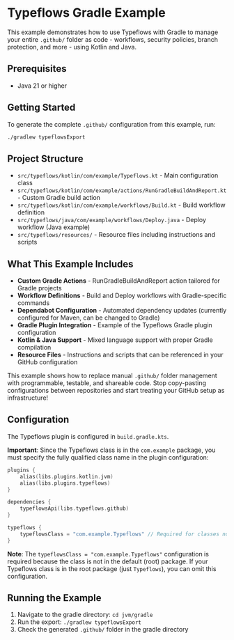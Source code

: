 # Typeflows Gradle Example

This example demonstrates how to use Typeflows with Gradle to manage your entire `.github/` folder as code - workflows, security policies, branch protection, and more - using Kotlin and Java.

## Prerequisites

- Java 21 or higher

## Getting Started

To generate the complete `.github/` configuration from this example, run:

```bash
./gradlew typeflowsExport
```

## Project Structure

- `src/typeflows/kotlin/com/example/Typeflows.kt` - Main configuration class
- `src/typeflows/kotlin/com/example/actions/RunGradleBuildAndReport.kt` - Custom Gradle build action
- `src/typeflows/kotlin/com/example/workflows/Build.kt` - Build workflow definition
- `src/typeflows/java/com/example/workflows/Deploy.java` - Deploy workflow (Java example)
- `src/typeflows/resources/` - Resource files including instructions and scripts

## What This Example Includes

- **Custom Gradle Actions** - RunGradleBuildAndReport action tailored for Gradle projects
- **Workflow Definitions** - Build and Deploy workflows with Gradle-specific commands
- **Dependabot Configuration** - Automated dependency updates (currently configured for Maven, can be changed to Gradle)
- **Gradle Plugin Integration** - Example of the Typeflows Gradle plugin configuration
- **Kotlin & Java Support** - Mixed language support with proper Gradle compilation
- **Resource Files** - Instructions and scripts that can be referenced in your GitHub configuration

This example shows how to replace manual `.github/` folder management with programmable, testable, and shareable code. Stop copy-pasting configurations between repositories and start treating your GitHub setup as infrastructure!

## Configuration

The Typeflows plugin is configured in `build.gradle.kts`.

**Important**: Since the Typeflows class is in the `com.example` package, you must specify the fully qualified class name in the plugin configuration:

```kotlin
plugins {
    alias(libs.plugins.kotlin.jvm)
    alias(libs.plugins.typeflows)
}

dependencies {
    typeflowsApi(libs.typeflows.github)
}

typeflows {
    typeflowsClass = "com.example.Typeflows" // Required for classes not in root package
}
```

**Note**: The `typeflowsClass = "com.example.Typeflows"` configuration is required because the class is not in the default (root) package. If your Typeflows class is in the root package (just `Typeflows`), you can omit this configuration.

## Running the Example

1. Navigate to the gradle directory: `cd jvm/gradle`
2. Run the export: `./gradlew typeflowsExport`
3. Check the generated `.github/` folder in the gradle directory
